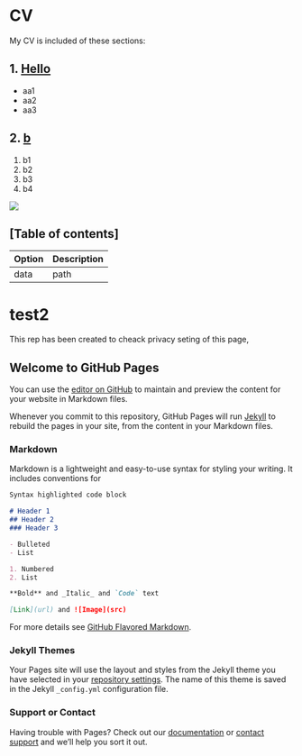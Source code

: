 # CV
My CV is included of these sections:

## 1. [Hello](https://github.com/baziha/hello-world)
- aa1
- aa2
- aa3



## 2. [b](https://github.com/baziha/b)
1. b1
2. b2
3. b3
4. b4



![](https://www.brandbucket.com/sites/default/files/logo_uploads/315026/large_singlesample.png?raw=true)



## [Table of contents]
| Option | Description |
| ------ | ----------- |
| data   | path |









# test2 
This rep has been created to cheack privacy seting of this page,

## Welcome to GitHub Pages

You can use the [editor on GitHub](https://github.com/baziha/hello-world/edit/gh-pages/index.md) to maintain and preview the content for your website in Markdown files.

Whenever you commit to this repository, GitHub Pages will run [Jekyll](https://jekyllrb.com/) to rebuild the pages in your site, from the content in your Markdown files.

### Markdown

Markdown is a lightweight and easy-to-use syntax for styling your writing. It includes conventions for

```markdown
Syntax highlighted code block

# Header 1
## Header 2
### Header 3

- Bulleted
- List

1. Numbered
2. List

**Bold** and _Italic_ and `Code` text

[Link](url) and ![Image](src)
```

For more details see [GitHub Flavored Markdown](https://guides.github.com/features/mastering-markdown/).

### Jekyll Themes

Your Pages site will use the layout and styles from the Jekyll theme you have selected in your [repository settings](https://github.com/baziha/hello-world/settings/pages). The name of this theme is saved in the Jekyll `_config.yml` configuration file.

### Support or Contact

Having trouble with Pages? Check out our [documentation](https://docs.github.com/categories/github-pages-basics/) or [contact support](https://support.github.com/contact) and we’ll help you sort it out.

